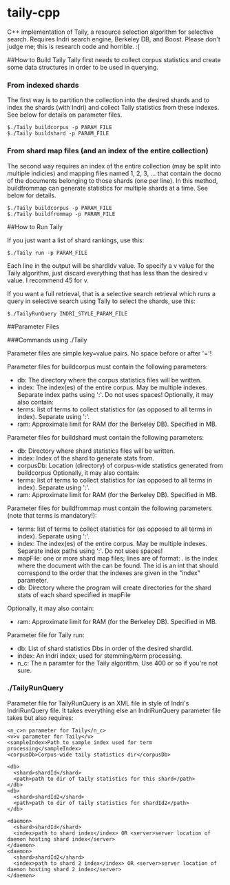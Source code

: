 taily-cpp
=========

C++ implementation of Taily, a resource selection algorithm for selective search. Requires Indri search engine, Berkeley DB, and Boost. Please don't judge me; this is research code and horrible. :(

##How to Build Taily 
Taily first needs to collect corpus statistics and create some data structures in order to be used in querying.

### From indexed shards
The first way is to partition the collection into the desired shards and to index the shards (with Indri) and collect Taily statistics from these indexes. See below for details on parameter files.

```
$./Taily buildcorpus -p PARAM_FILE
$./Taily buildshard -p PARAM_FILE 

```

### From shard map files (and an index of the entire collection)
The second way requires an index of the entire collection (may be split into multiple indicies) and mapping files named 1, 2, 3, ... that contain the docno of the documents belonging to those shards (one per line). In this method, buildfrommap can generate statistics for multiple shards at a time. See below for details.

```
$./Taily buildcorpus -p PARAM_FILE
$./Taily buildfrommap -p PARAM_FILE 
```

##How to Run Taily

If you just want a list of shard rankings, use this:
```
$./Taily run -p PARAM_FILE
```
Each line in the output will be shardId<tab>v value. To specify a v value for the Taily algorithm, just discard everything that has less than the desired v value. I recommend 45 for v. 

If you want a full retrieval, that is a selective search retrieval which runs a query in selective search using Taily to select the shards, use this:
```
$./TailyRunQuery INDRI_STYLE_PARAM_FILE
```

##Parameter Files

###Commands using ./Taily

Parameter files are simple key=value pairs. No space before or after '='! 

Parameter files for buildcorpus must contain the following parameters:
* db: The directory where the corpus statistics files will be written.
* index: The index(es) of the entire corpus. May be multiple indexes. Separate index paths using ':'. Do not uses spaces!
Optionally, it may also contain:
* terms: list of terms to collect statistics for (as opposed to all terms in index). Separate using ':'.
* ram: Approximate limit for RAM (for the Berkeley DB). Specified in MB.

Parameter files for buildshard must contain the following parameters:
* db: Directory where shard statistics files will be written.
* index: Index of the shard to generate stats from.
* corpusDb: Location (directory) of corpus-wide statistics generated from buildcorpus
Optionally, it may also contain:
* terms: list of terms to collect statistics for (as opposed to all terms in index). Separate using ':'.
* ram: Approximate limit for RAM (for the Berkeley DB). Specified in MB.

Parameter files for buildfrommap must contain the following parameters (note that terms is mandatory!):
* terms: list of terms to collect statistics for (as opposed to all terms in index). Separate using ':'.
* index: The index(es) of the entire corpus. May be multiple indexes. Separate index paths using ':'. Do not uses   spaces!
* mapFile: one or more shard map files; lines are of format: <index id>.<internal document id>
    <index id> is the index where the document with the <internal document id> can be found. The id is an int that should correspond to the order that the indexes are given in the "index" parameter. 
* db: Directory where the program will create directories for the shard stats of each shard specified in mapFile

Optionally, it may also contain:
* ram: Approximate limit for RAM (for the Berkeley DB). Specified in MB.

Parameter file for Taily run:
* db: List of shard statistics Dbs in order of the desired shardId. 
* index: An indri index; used for stemming/term processing.
* n_c: The n paramter for the Taily algorithm. Use 400 or so if you're not sure.

### ./TailyRunQuery

Parameter file for TailyRunQuery is an XML file in style of Indri's IndriRunQuery file. It takes everything else an IndriRunQuery parameter file takes but also requires:

```
<n_c>n parameter for Taily</n_c>
<v>v parameter for Taily</v>
<sampleIndex>Path to sample index used for term processing</sampleIndex>
<corpusDb>Corpus-wide taily statistics dir</corpusDb>

<db>
  <shard>shardId</shard>
  <path>path to dir of taily statistics for this shard</path>
</db>
<db>
  <shard>shardId2</shard>
  <path>path to dir of taily statistics for shardId2</path>
</db>

<daemon>
  <shard>shardId</shard>
  <index>path to shard index</index> OR <server>server location of daemon hosting shard index</server>
</daemon>
<daemon>
  <shard>shardId2</shard>
  <index>path to shard 2 index</index> OR <server>server location of daemon hosting shard 2 index</server>
</daemon>
```
